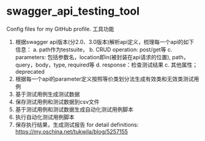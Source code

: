 # swagger_api_testing_tool
Config files for my GitHub profile.
工具功能
1. 根据swagger api版本(分2.0、3.0版本)解析api定义，梳理每一个api的如下信息：
a. path作为testsuite，
b. CRUD operation: post/get等
c. parameters: 包括参数名，location即in(被封装在api请求的位置), path， query，body，type, required等
d. response：检查测试结果
c. 其他属性；deprecated
2. 根据每一个api的parameter定义按照等价类划分法生成有效类和无效类测试用例
3. 基于测试用例生成测试数据
4. 保存测试用例和测试数据到csv文件
5. 基于测试用例和测试数据生成自动化测试用例脚本
6. 执行自动化测试用例脚本
7. 保存执行结果，生成测试报告
for detail definitions: https://my.oschina.net/tukwila/blog/5257155
